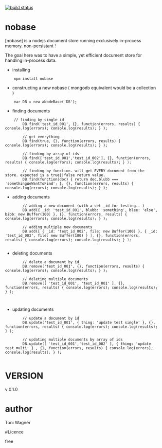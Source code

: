 [![build status](https://secure.travis-ci.org/itsatony/nobase.png)](http://travis-ci.org/itsatony/nobase)

# nobase

[nobase] is a nodejs document store running exclusively in-process memory. non-persistant !

The goal here was to have a simple, yet efficient document store for handling in-process data.



* installing

````
    npm install nobase
````

* constructing a new nobase ( mongodb equivalent would be a collection )

````
    var DB = new aNodeBase('DB');
````

* finding documents

````
    // finding by single id
		DB.find('test_id_001', {}, function(errors, results) { console.log(errors); console.log(results); } );

		// get everything
		DB.find(true, {}, function(errors, results) { console.log(errors); console.log(results); } );

		// finding by array of ids
		DB.find(['test_id_001','test_id_002'], {}, function(errors, results) { console.log(errors); console.log(results); } );

		// finding by function. will get EVERY document from the store. expected is a true||false return value.
		DB.find(function(doc) { return doc.blubb === 'somethingWeWantToFind'; }, {}, function(errors, results) { console.log(errors); console.log(results); } );
````


* adding documents

````
		// adding a new document (with a set _id for testing.. )
		DB.add({ _id: 'test_id_001', blubb: 'something', blee: 'else', bibb: new Buffer(100) }, {}, function(errors, results) { console.log(errors); console.log(results); } );
		
		// adding multiple new documents
		DB.add([ { _id: 'test_id_002', file: new Buffer(100) }, { _id: 'test_id_003', file: new Buffer(100) } ], {}, function(errors, results) { console.log(errors); console.log(results); } );
 
````



* deleting documents

````		
		// delete a document by id
		DB.remove('test_id_001', {}, function(errors, results) { console.log(errors); console.log(results); } );
		
		// deleting multiple documents
		DB.remove([ 'test_id_001', 'test_id_001' ], {}, function(errors, results) { console.log(errors); console.log(results); } );

 
````



* updating documents

````		
		// update a document by id
		DB.update('test_id_001', { thing: 'update test single' }, {}, function(errors, results) { console.log(errors); console.log(results); } );

		// updating multiple documents by array of ids
		DB.update([ 'test_id_001','test_id_002' ], { thing: 'update test multi' } , {}, function(errors, results) { console.log(errors); console.log(results); } );
 
````



# VERSION
v 0.1.0


# author

Toni Wagner

#Licence

free
